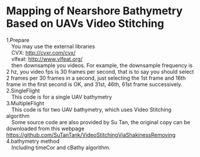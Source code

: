 # Mapping of Nearshore Bathymetry Based on UAVs Video Stitching

1.Prepare  
&ensp;&ensp;You may use the external libraries  
&ensp;&ensp;CVX: http://cvxr.com/cvx/  
&ensp;&ensp;vlfeat: http://www.vlfeat.org/  
&ensp;&ensp;then downsample you videos. For example, the downsample frequency is 2 hz, you video fps is 30 frames per second, that is to say you should select 2 frames per 30 frames in a second, just selecting the 1st frame and 16th frame in the first second is OK, and 31st, 46th,  61st frame successively.  
2.SingleFlight  
&ensp;&ensp;This code is for a single UAV bathymetry  
3.MultipleFlight  
&ensp;&ensp;This code is for two UAV bathymetry, which uses Video Stitching algorithm  
&ensp;&ensp;Some source code are also provided by Su Tan, the original copy can be downloaded from this webpage https://github.com/SuTanTank/VideoStitchingViaShakinessRemoving  
4.bathymetry method  
&ensp;&ensp;Including timeCor and cBathy algorithm.
